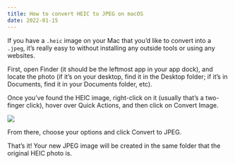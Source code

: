 ```yaml
---
title: How to convert HEIC to JPEG on macOS
date: 2022-01-15
---
```


If you have a `.heic` image on your Mac that you’d like to convert into a `.jpeg`, it’s really easy to without installing any outside tools or using any websites.

First, open Finder (it should be the leftmost app in your app dock), and locate the photo (if it’s on your desktop, find it in the Desktop folder; if it’s in Documents, find it in your Documents folder, etc).

Once you’ve found the HEIC image, right-click on it (usually that’s a two-finger click), hover over Quick Actions, and then click on Convert Image.

![](/img/posts/heic-to-jpeg.png)

From there, choose your options and click Convert to JPEG.

That’s it! Your new JPEG image will be created in the same folder that the original HEIC photo is.
